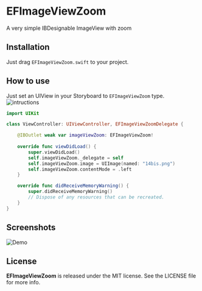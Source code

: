 # EFImageViewZoom
A very simple IBDesignable ImageView with zoom

## Installation
Just drag `EFImageViewZoom.swift` to your project.

## How to use
Just set an UIView in your Storyboard to `EFImageViewZoom` type.
![intructions](https://media.giphy.com/media/vEBdiijlgK8BW/giphy.gif)

```swift
import UIKit

class ViewController: UIViewController, EFImageViewZoomDelegate {

    @IBOutlet weak var imageViewZoom: EFImageViewZoom!
    
    override func viewDidLoad() {
        super.viewDidLoad()
        self.imageViewZoom._delegate = self
        self.imageViewZoom.image = UIImage(named: "14bis.png")
        self.imageViewZoom.contentMode = .left
    }

    override func didReceiveMemoryWarning() {
        super.didReceiveMemoryWarning()
        // Dispose of any resources that can be recreated.
    }
}
```

## Screenshots
![Demo](https://media.giphy.com/media/23yu4cpEF0Dzq/giphy.gif)

## License
**EFImageViewZoom** is released under the MIT license. See the LICENSE file for more info.
